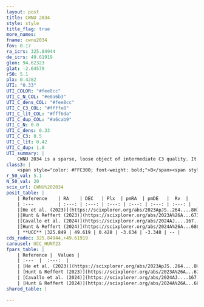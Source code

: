 ```yaml
---
layout: post
title: CWNU 2034
style: style
title_flag: true
more_names: 
fname: cwnu2034
fov: 0.17
ra_icrs: 325.84944
de_icrs: 49.61919
glon: 94.62323
glat: -2.64579
r50: 5.1
plx: 0.4282
UTI: "0.33"
UTI_COLOR: "#fee8cc"
UTI_C_N_COL: "#e0a6b3"
UTI_C_dens_COL: "#fee8cc"
UTI_C_C3_COL: "#ffffe8"
UTI_C_lit_COL: "#fff6da"
UTI_C_dup_COL: "#a6cab9"
UTI_C_N: 0.0
UTI_C_dens: 0.33
UTI_C_C3: 0.5
UTI_C_lit: 0.42
UTI_C_dup: 1.0
UTI_summary: |
    CWNU 2034 is a sparse, loose object of intermediate C3 quality. It was recently reported in the literature.<br><br><span style="color: #99180f; font-weight: bold;">Warning: </span>contains less than 25 stars with <i>P>0.5</i> estimated.
class3: |
    <span style="color: #FFC300; font-weight: bold;">B</span><span style="color: #FFC300; font-weight: bold;">B</span>
r_50_val: 5.1
N_50_val: 20
scix_url: CWNU%202034
posit_table: |
    | Reference    | RA    | DEC   | Plx  | pmRA  | pmDE   |  Rv  |
    | :---         | :---: | :---: | :---: | :---: | :---: | :---: |
    |[He et al. (2023)](https://scixplorer.org/abs/2023ApJS..264....8H) | 325.879 | 49.609 | 0.438 | -3.62 | -3.35 | -- |
    |[Hunt & Reffert (2023)](https://scixplorer.org/abs/2023A%26A...673A.114H) | 325.88 | 49.642 | 0.437 | -3.625 | -3.345 | -- |
    |[Cavallo et al. (2024)](https://scixplorer.org/abs/2024AJ....167...12C) | 325.885 | 49.589 | 0.438 | -- | -- | -- |
    |[Hunt & Reffert (2024)](https://scixplorer.org/abs/2024A%26A...686A..42H) | 325.88 | 49.642 | 0.437 | -3.625 | -3.345 | -- |
    | **UCC** |325.849 | 49.619 | 0.428 | -3.634 | -3.348 | -- | 
cds_radec: 325.84944,+49.61919
carousel: UCC_HUNT23
fpars_table: |
    | Reference |  Values |
    | :---  |  :---:  |
    | [He et al. (2023)](https://scixplorer.org/abs/2023ApJS..264....8H) | `A0=2.8, m-M=11.7, logAge=8.0` |
    | [Hunt & Reffert (2023)](https://scixplorer.org/abs/2023A%26A...673A.114H) | `AV50=2.336, diffAV50=1.765, MOD50=11.749, logAge50=7.958` |
    | [Cavallo et al. (2024)](https://scixplorer.org/abs/2024AJ....167...12C) | `AV50=2.63, dMod50=11.81, logAge50=7.9, [Fe/H]50=-0.04` |
    | [Hunt & Reffert (2024)](https://scixplorer.org/abs/2024A%26A...686A..42H) | `MassJ=219.985` |
shared_table: |
    
---
```

